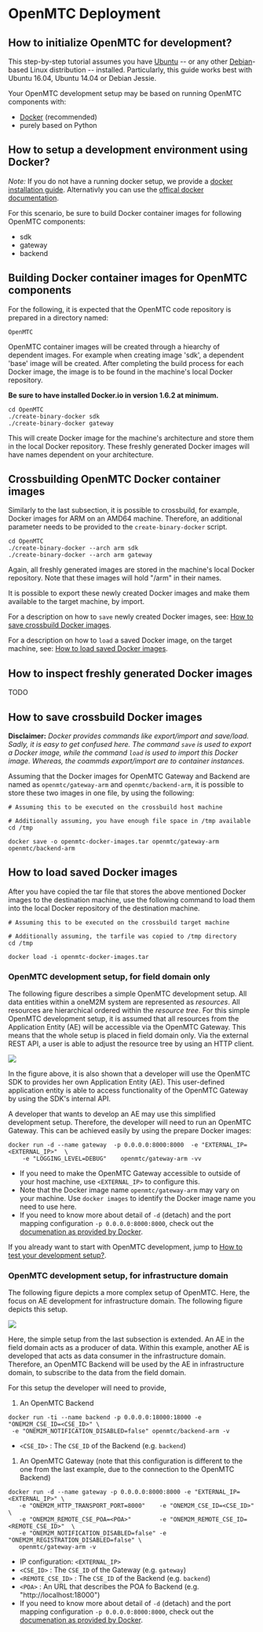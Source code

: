 # OpenMTC Deployment 

## How to initialize OpenMTC for development?

This step-by-step tutorial assumes you have [Ubuntu](https://en.wikipedia.org/wiki/Ubuntu_%28operating_system%29)
-- or any other [Debian](https://en.wikipedia.org/wiki/Debian)-based Linux distribution -- installed.  Particularly, this guide works best with Ubuntu 16.04, Ubuntu 14.04 or Debian Jessie.   
  
Your OpenMTC development setup may be based on running OpenMTC
components  with:
* [Docker](https://www.docker.com/) 
  (recommended)
* purely based on Python  

## How to setup a development environment using Docker?

*Note:* If you do not have a running docker setup, we provide a [docker installation
guide](./various.md). Alternativly you can use the [offical docker
documentation](https://docs.docker.com/engine/installation/linux/docker-ce/ubuntu/).

For this scenario, be sure to build Docker container images for following OpenMTC components:

* sdk
* gateway
* backend

## Building Docker container images for OpenMTC components

For the following, it is expected that the OpenMTC code repository is
prepared in a directory named:

```
OpenMTC
```

OpenMTC container images will be created through a hiearchy of
dependent images.  For example when creating image 'sdk', a dependent
'base' image will be created.  After completing the build process for
each Docker image, the image is to be found in the machine's local
Docker repository. 

**Be sure to have installed Docker.io in version 1.6.2 at minimum.**

```
cd OpenMTC
./create-binary-docker sdk
./create-binary-docker gateway
```

This will create Docker image for the machine's architecture and store
them in the local Docker repository.  These freshly generated Docker
images will have names dependent on your architecture.

## Crossbuilding OpenMTC Docker container images

Similarly to the last subsection, it is possible to crossbuild, for
example, Docker images for ARM on an AMD64 machine.  Therefore, an
additional parameter needs to be provided to the
`create-binary-docker` script.

```
cd OpenMTC
./create-binary-docker --arch arm sdk
./create-binary-docker --arch arm gateway
```

Again, all freshly generated images are stored in the machine's local
Docker repository.  Note that these images will hold "/arm" in their
names.

It is possible to export these newly created Docker images and make
them available to the target machine, by import.

For a description on how to `save` newly created Docker
images, see:
[How to save crossbuild Docker images](#how-to-save-crossbuild-docker-images).

For a description on how to `load` a saved Docker image, on the target
machine, see:
[How to load saved Docker images](#how-to-load-saved-docker-images).


## How to inspect freshly generated Docker images

TODO

## How to save crossbuild Docker images

**Disclaimer:** *Docker provides commands like export/import and
save/load.  Sadly, it is easy to get confused here.  The command
`save` is used to export a Docker image, while the command `load` is
used to import this Docker image.  Whereas, the coammds export/import
are to container instances.*

Assuming that the Docker images for OpenMTC Gateway and Backend are
named as `openmtc/gateway-arm` and `openmtc/backend-arm`, it is
possible to store these two images in one file, by using the
following:
 
``` shell
# Assuming this to be executed on the crossbuild host machine

# Additionally assuming, you have enough file space in /tmp available
cd /tmp

docker save -o openmtc-docker-images.tar openmtc/gateway-arm  openmtc/backend-arm
```
 
## How to load saved Docker images

 After you have copied the tar file that stores the above mentioned
 Docker images to the destination machine, use the following command
 to load them into the local Docker repository of the destination
 machine.
 
``` shell
# Assuming this to be executed on the crossbuild target machine

# Additionally assuming, the tarfile was copied to /tmp directory
cd /tmp

docker load -i openmtc-docker-images.tar
```

### OpenMTC development setup, for field domain only

The following figure describes a simple OpenMTC development setup.
All data entities within a oneM2M system are represented as
*resources*.  All resources are hierarchical ordered within the
*resource tree*.  For this simple OpenMTC development setup, it is
assumed that all resources from the Application Entity (AE) will be
accessible via the OpenMTC Gateway. This means that the whole setup
is placed in field domain only. Via the external REST API, a user
is able to adjust the resource tree by using an HTTP client.

 ![](./pics/openmtc-simple-setup.png)
 
In the figure above, it is also shown that a developer will use the
OpenMTC SDK to provides her own Application Entity (AE).  This
user-defined application entity is able to access functionality of
the OpenMTC Gateway by using the SDK's internal API.

A developer that wants to develop an AE may use this simplified
development setup.  Therefore, the developer will need to run an
OpenMTC Gateway.  This can be achieved easily by using the prepare
Docker images: 
  
```shell
docker run -d --name gateway  -p 0.0.0.0:8000:8000  -e "EXTERNAL_IP=<EXTERNAL_IP>"  \
    -e "LOGGING_LEVEL=DEBUG"    openmtc/gateway-arm -vv
```


- If you need to make the OpenMTC Gateway accessible to outside of
  your host machine, use `<EXTERNAL_IP>` to configure this.
- Note that the Docker image name `openmtc/gateway-arm` may vary on
  your machine.  Use `docker images` to identify the Docker image name
  you need to use here.
- If you need to know more about detail of `-d` (detach) and the port
  mapping configuration `-p 0.0.0.0:8000:8000`, check out the
  [documenation as provided by Docker](https://docs.docker.com/engine/reference/run/).

 If you already want to start with OpenMTC development, jump  to
 [How to test your development setup?](#how-to-test-your-development-setup).

### OpenMTC development setup, for infrastructure domain

 The following figure depicts a more complex setup of OpenMTC.  Here,
 the focus on AE development for infrastructure domain.  The following
 figure depicts this setup.

 ![](./pics/openmtc-advanced-setup.png)
 
 Here, the simple setup from the last subsection is extended.  An AE
 in the field domain acts as a producer of data.  Within this example,
 another AE is developed that acts as data consumer in the
 infrastructure domain.  Therefore, an OpenMTC Backend will be used by
 the AE in infrastructure domain, to subscribe to the data from the
 field domain.
 
 For this setup the developer will need to provide,

1. An OpenMTC Backend
 ```
 docker run -ti --name backend -p 0.0.0.0:18000:18000 -e "ONEM2M_CSE_ID=<CSE_ID>" \
  -e "ONEM2M_NOTIFICATION_DISABLED=false" openmtc/backend-arm -v
 ```
 - `<CSE_ID>` : The `CSE_ID` of the Backend (e.g. `backend`) 
1. An OpenMTC Gateway (note that this configuration is different to
   the one from the last example, due to the connection to the OpenMTC
   Backend)
 ```
 docker run -d --name gateway -p 0.0.0.0:8000:8000 -e "EXTERNAL_IP=<EXTERNAL_IP>" \
    -e "ONEM2M_HTTP_TRANSPORT_PORT=8000"    -e "ONEM2M_CSE_ID=<CSE_ID>" \
    -e "ONEM2M_REMOTE_CSE_POA=<POA>"        -e "ONEM2M_REMOTE_CSE_ID=<REMOTE_CSE_ID>"  \
    -e "ONEM2M_NOTIFICATION_DISABLED=false" -e "ONEM2M_REGISTRATION_DISABLED=false" \	
    openmtc/gateway-arm -v
 ```
 - IP configuration: `<EXTERNAL_IP>`
 - `<CSE_ID>` : The `CSE_ID` of the Gateway (e.g. `gateway`)
 - `<REMOTE_CSE_ID>` : The `CSE_ID` of the Backend (e.g. `backend`)
 - `<POA>` : An URL that describes the POA fo Backend (e.g. "http://localhost:18000")
 - If you need to know more about detail of `-d` (detach) and the port
   mapping configuration `-p 0.0.0.0:8000:8000`, check out the
  [documenation as provided by Docker](https://docs.docker.com/engine/reference/run/).

